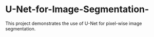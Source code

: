 # U-Net-for-Image-Segmentation-
This project demonstrates the use of U-Net for pixel-wise image segmentation.
